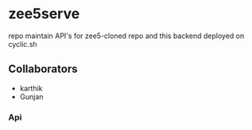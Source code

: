 # zee5serve
repo maintain API's for zee5-cloned repo and this backend deployed  on  cyclic.sh


## Collaborators

- karthik
- Gunjan


### Api
